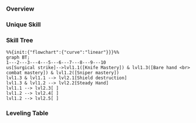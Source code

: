 ### Overview
### Unique Skill
### Skill Tree
```mermaid
%%{init:{"flowchart":{"curve":"linear"}}}%%
graph BT;
1---2---3---4---5---6---7---8---9---10
us[Surgical strike]-->lvl1.1([Knife Mastery]) & lvl1.3([Bare hand <br> combat mastery]) & lvl1.2([Sniper mastery])
lvl1.3 & lvl1.1 --> lvl2.1[Shield destruction]
lvl1.3 & lvl1.2 --> lvl2.2[Steady Hand]
lvl1.1 --> lvl2.3[ ]
lvl1.2 --> lvl2.4[ ]
lvl1.2 --> lvl2.5[ ] 
```
### Leveling Table